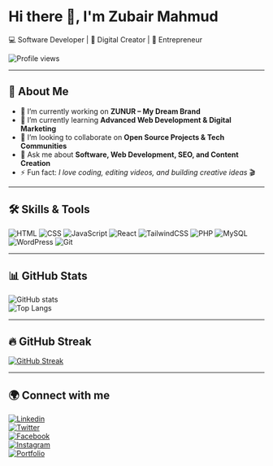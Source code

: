 # Hi there 👋, I'm Zubair Mahmud  
💻 Software Developer | 🎥 Digital Creator | 🚀 Entrepreneur  

![Profile views](https://komarev.com/ghpvc/?username=YOUR_USERNAME&label=Profile%20views&color=0e75b6&style=flat)  

---

## 🚀 About Me
- 🔭 I’m currently working on **ZUNUR – My Dream Brand**  
- 🌱 I’m currently learning **Advanced Web Development & Digital Marketing**  
- 👯 I’m looking to collaborate on **Open Source Projects & Tech Communities**  
- 💬 Ask me about **Software, Web Development, SEO, and Content Creation**  
- ⚡ Fun fact: *I love coding, editing videos, and building creative ideas* 🎬  

---

## 🛠️ Skills & Tools
![HTML](https://img.shields.io/badge/HTML5-E34F26?style=for-the-badge&logo=html5&logoColor=white)
![CSS](https://img.shields.io/badge/CSS3-1572B6?style=for-the-badge&logo=css3&logoColor=white)
![JavaScript](https://img.shields.io/badge/JavaScript-323330?style=for-the-badge&logo=javascript&logoColor=F7DF1E)
![React](https://img.shields.io/badge/React-20232A?style=for-the-badge&logo=react&logoColor=61DAFB)
![TailwindCSS](https://img.shields.io/badge/TailwindCSS-06B6D4?style=for-the-badge&logo=tailwindcss&logoColor=white)
![PHP](https://img.shields.io/badge/PHP-777BB4?style=for-the-badge&logo=php&logoColor=white)
![MySQL](https://img.shields.io/badge/MySQL-005C84?style=for-the-badge&logo=mysql&logoColor=white)
![WordPress](https://img.shields.io/badge/WordPress-21759B?style=for-the-badge&logo=wordpress&logoColor=white)
![Git](https://img.shields.io/badge/Git-F05032?style=for-the-badge&logo=git&logoColor=white)

---

## 📊 GitHub Stats
![GitHub stats](https://github-readme-stats.vercel.app/api?username=YOUR_USERNAME&show_icons=true&theme=radical)  
![Top Langs](https://github-readme-stats.vercel.app/api/top-langs/?username=YOUR_USERNAME&layout=compact&theme=radical)  

---

## 🔥 GitHub Streak
[![GitHub Streak](https://streak-stats.demolab.com/?user=YOUR_USERNAME&theme=radical&hide_border=true)](https://git.io/streak-stats)  

---

## 🌍 Connect with me
[![Linkedin](https://img.shields.io/badge/LinkedIn-blue?style=for-the-badge&logo=linkedin)](https://linkedin.com/in/zubairmahmud)  
[![Twitter](https://img.shields.io/badge/Twitter-%231DA1F2.svg?style=for-the-badge&logo=Twitter&logoColor=white)](https://twitter.com/me_ZubairMahmud)  
[![Facebook](https://img.shields.io/badge/Facebook-1877F2?style=for-the-badge&logo=facebook&logoColor=white)](https://facebook.com/me.zubairmahmud)  
[![Instagram](https://img.shields.io/badge/Instagram-E4405F?style=for-the-badge&logo=instagram&logoColor=white)](https://instagram.com/me_zubairmahmud)  
[![Portfolio](https://img.shields.io/badge/Portfolio-000000?style=for-the-badge&logo=About.me&logoColor=white)](https://zubayer-mahmud.blogspot.com)

